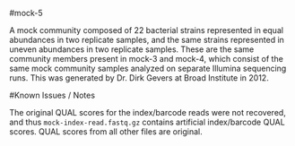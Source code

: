 #mock-5

A mock community composed of 22 bacterial strains represented in equal abundances in two replicate samples, and the same strains represented in uneven abundances in two replicate samples. These are the same community members present in mock-3 and mock-4, which consist of the same mock community samples analyzed on separate Illumina sequencing runs. This was generated by Dr. Dirk Gevers at Broad Institute in 2012.

#Known Issues / Notes

The original QUAL scores for the index/barcode reads were not recovered, and thus ``mock-index-read.fastq.gz`` contains artificial index/barcode QUAL scores. QUAL scores from all other files are original.
